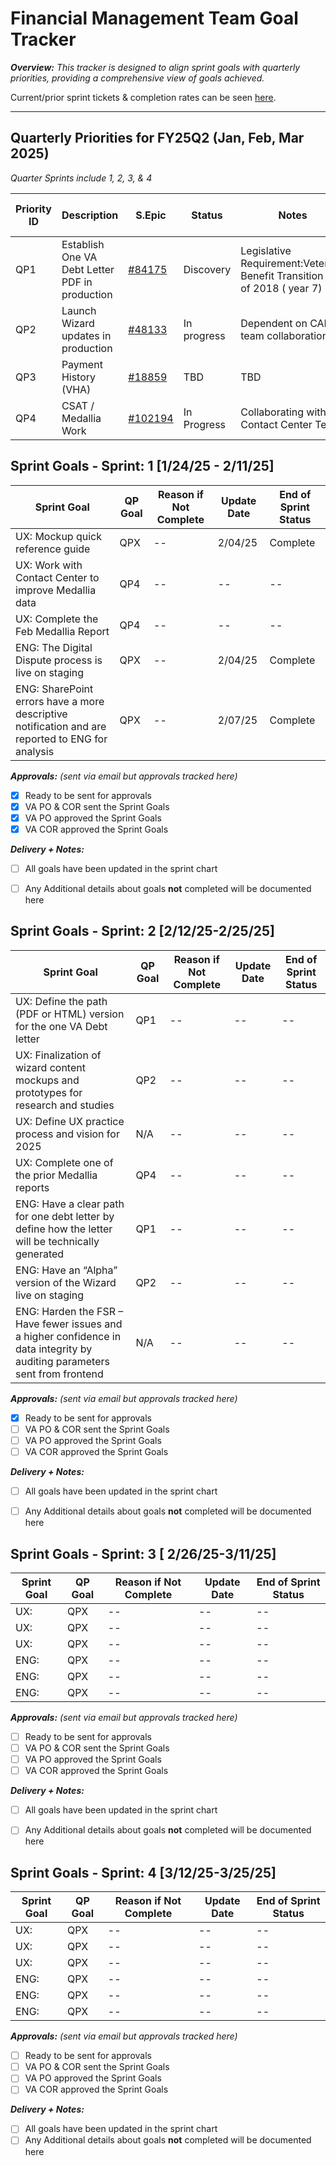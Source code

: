 
# Financial Management Team Goal Tracker  
_**Overview:** This tracker is designed to align sprint goals with quarterly priorities, providing a comprehensive view of goals achieved._ 

Current/prior sprint tickets & completion rates can be seen [here](https://github.com/orgs/department-of-veterans-affairs/projects/1514/views/2?sliceBy%5Bvalue%5D=Sprint+1).

---

## Quarterly Priorities for FY25Q2 (Jan, Feb, Mar 2025)  
*Quarter Sprints include 1, 2, 3, & 4*
  
| Priority ID | Description | S.Epic |Status | Notes | Launch in Production Goal |  
|-------------|---------------|-----------------|---------------|  ---------------|  ---------------|  
| QP1 | Establish One VA Debt Letter PDF in production| [#84175](https://github.com/department-of-veterans-affairs/va.gov-team/issues/84175) | Discovery | Legislative Requirement:Veterans Benefit Transition​ Act of 2018 ( year 7) |  March 2025 |
| QP2 | Launch Wizard updates in production| [#48133](https://github.com/orgs/department-of-veterans-affairs/projects/1514/views/6?pane=issue&itemId=88349041&issue=department-of-veterans-affairs%7Cva.gov-team%7C48133)| In progress |  Dependent on CAIA team collaboration |  March 2025|
| QP3 | Payment History (VHA)  | [#18859](https://github.com/department-of-veterans-affairs/va.gov-team/issues/18859) | TBD |  TBD |  June 2025 or sooner|
| QP4 | CSAT / Medallia Work  | [#102194](https://github.com/department-of-veterans-affairs/va.gov-team/issues/102194) | In Progress |  Collaborating with Contact Center Team |   N/A |

## Sprint Goals - Sprint: 1 [1/24/25 - 2/11/25]  
| Sprint Goal | QP Goal  | Reason if Not Complete | Update Date | End of Sprint Status |
|--|--|--|--|--|
|UX: Mockup quick reference guide| QPX |--| 2/04/25| Complete |
|UX: Work with Contact Center to improve Medallia data| QP4 |--|--|--|
|UX: Complete the Feb Medallia Report| QP4 |--|--|--|
|ENG: The Digital Dispute process is live on staging| QPX |--| 2/04/25 | Complete |
|ENG: SharePoint errors have a more descriptive notification and are reported to ENG for analysis| QPX |--|2/07/25|Complete|

**_Approvals:_** _(sent via email but approvals tracked here)_
 - [X] Ready to be sent for approvals
 - [X] VA PO & COR sent the Sprint Goals
 - [X] VA PO approved the Sprint Goals
 - [X] VA COR approved the Sprint Goals
 
**_Delivery + Notes:_**
- [ ] All goals have been updated in the sprint chart
- [ ] Any Additional details about goals **not** completed will be documented here



## Sprint Goals - Sprint: 2 [2/12/25-2/25/25] 
| Sprint Goal | QP Goal  | Reason if Not Complete | Update Date | End of Sprint Status |
|--|--|--|--|--|
| UX: Define the path (PDF or HTML) version for the one VA Debt letter | QP1 |--|--|--|
| UX: Finalization of wizard content mockups and prototypes for research and studies | QP2 |--|--|--|
| UX: Define UX practice process and vision for 2025 | N/A |--|--|--|
| UX: Complete one of the prior Medallia reports | QP4 |--|--|--|
| ENG: Have a clear path for one debt letter by define how the letter will be technically generated | QP1 |--|--|--|
| ENG: Have an “Alpha” version of the Wizard live on staging | QP2 |--|--|--|
| ENG: Harden the FSR – Have fewer issues and a higher confidence in data integrity by auditing parameters sent from frontend| N/A |--|--|--|

**_Approvals:_** _(sent via email but approvals tracked here)_
 - [X] Ready to be sent for approvals
 - [ ] VA PO & COR sent the Sprint Goals
 - [ ] VA PO approved the Sprint Goals
 - [ ] VA COR approved the Sprint Goals
 
**_Delivery + Notes:_**
- [ ] All goals have been updated in the sprint chart
- [ ] Any Additional details about goals **not** completed will be documented here



## Sprint Goals - Sprint: 3 [ 2/26/25-3/11/25] 
| Sprint Goal | QP Goal  | Reason if Not Complete | Update Date | End of Sprint Status |
|--|--|--|--|--|
| UX: | QPX |--|--|--|
| UX: | QPX |--|--|--|
| UX: | QPX |--|--|--|
| ENG: | QPX |--|--|--|
| ENG: | QPX |--|--|--|
| ENG: | QPX |--|--|--|

**_Approvals:_** _(sent via email but approvals tracked here)_
 - [ ] Ready to be sent for approvals
 - [ ] VA PO & COR sent the Sprint Goals
 - [ ] VA PO approved the Sprint Goals
 - [ ] VA COR approved the Sprint Goals
 
**_Delivery + Notes:_**
- [ ] All goals have been updated in the sprint chart
- [ ] Any Additional details about goals **not** completed will be documented here



## Sprint Goals - Sprint: 4 [3/12/25-3/25/25]
| Sprint Goal | QP Goal  | Reason if Not Complete | Update Date | End of Sprint Status |
|--|--|--|--|--|
| UX: | QPX |--|--|--|
| UX: | QPX |--|--|--|
| UX: | QPX |--|--|--|
| ENG: | QPX |--|--|--|
| ENG: | QPX |--|--|--|
| ENG: | QPX |--|--|--|

**_Approvals:_** _(sent via email but approvals tracked here)_
 - [ ] Ready to be sent for approvals
 - [ ] VA PO & COR sent the Sprint Goals
 - [ ] VA PO approved the Sprint Goals
 - [ ] VA COR approved the Sprint Goals
 
**_Delivery + Notes:_**
- [ ] All goals have been updated in the sprint chart
- [ ] Any Additional details about goals **not** completed will be documented here
